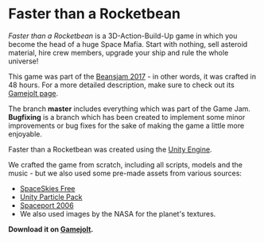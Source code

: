 # Faster than a Rocketbean
*Faster than a Rocketbean* is a 3D-Action-Build-Up game in which you become the head of a huge Space Mafia. Start with nothing, sell asteroid material, hire crew members, upgrade your ship and rule the whole universe!

This game was part of the [Beansjam 2017](http://jams.gamejolt.io/beansjam) - in other words, it was crafted in 48 hours. For a more detailed description, make sure to check out its [Gamejolt page](http://gamejolt.com/games/Beansjam2017/257203).

The branch **master** includes everything which was part of the Game Jam. **Bugfixing** is a branch which has been created to implement some minor improvements or bug fixes for the sake of making the game a little more enjoyable.

Faster than a Rocketbean was created using the [Unity Engine](https://unity3d.com).

We crafted the game from scratch, including all scripts, models and the music - but we also used some pre-made assets from various sources:
 * [SpaceSkies Free](https://www.assetstore.unity3d.com/en/#!/content/80503)
 * [Unity Particle Pack](https://www.assetstore.unity3d.com/en/#!/content/73777)
 * [Spaceport 2006](http://www.dafont.com/spaceport-2006.font)
 * We also used images by the NASA for the planet's textures.

**Download it on [Gamejolt](http://gamejolt.com/games/Beansjam2017/257203).**
